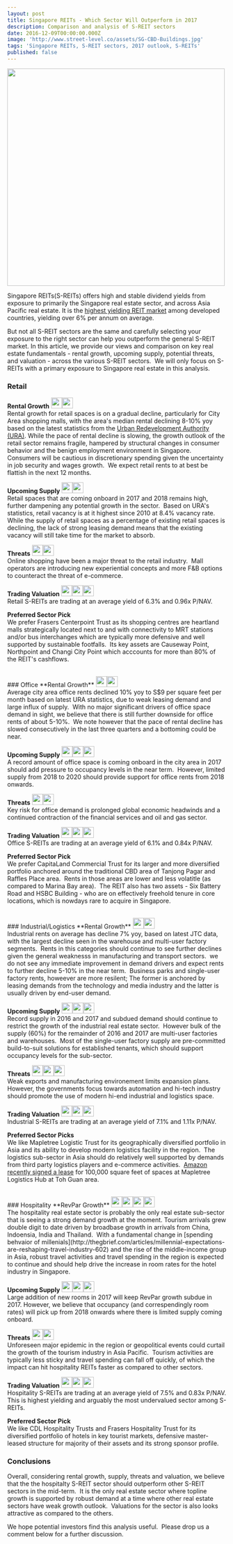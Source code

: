 ```yaml
---
layout: post
title: Singapore REITs - Which Sector Will Outperform in 2017
description: Comparison and analysis of S-REIT sectors
date: 2016-12-09T00:00:00.000Z
image: 'http://www.street-level.co/assets/SG-CBD-Buildings.jpg'
tags: 'Singapore REITs, S-REIT sectors, 2017 outlook, S-REITs'
published: false
---
```

<img src="http://www.street-level.co/assets/SG-CBD-Buildings.jpg" width="500px"><br>

Singapore REITs(S-REITs) offers high and stable dividend yields from exposure to primarily the Singapore real estate sector, and across Asia Pacific real estate. It is the [highest yielding REIT market](http://www.straitstimes.com/business/companies-markets/singapore-reits-offer-highest-dividend-yields-among-developed-markets) among developed countries, yielding over 6% per annum on average.  

But not all S-REIT sectors are the same and carefully selecting your exposure to the right sector can help you outperform the general S-REIT market.  In this article, we provide our views and comparison on key real estate fundamentals - rental growth, upcoming supply, potential threats, and valuation - across the various S-REIT sectors.  We will only focus on S-REITs with a primary exposure to Singapore real estate in this analysis. 

### Retail
**Rental Growth**
<img src="http://www.street-level.co/assets/Star.png" width="25px"><img src="http://www.street-level.co/assets/Star.png" width="25px"><br>
Rental growth for retail spaces is on a gradual decline, particularly for City Area shopping malls, with the area's median rental declining 8-10% yoy based on the latest statistics from the [Urban Redevelopment Authority (URA)](http://www.ura.gov.sg). While the pace of rental decline is slowing, the growth outlook of the retail sector remains fragile, hampered by structural changes in consumer behavior and the benign employment environment in Singapore.  Consumers will be cautious in discretionary spending given the uncertainty in job security and wages growth.  We expect retail rents to at best be flattish in the next 12 months.

**Upcoming Supply**
<img src="http://www.street-level.co/assets/Star.png" width="25px"><img src="http://www.street-level.co/assets/Star.png" width="25px"><br>
Retail spaces that are coming onboard in 2017 and 2018 remains high, further dampening any potential growth in the sector.  Based on URA's statistics, retail vacancy is at it highest since 2010 at 8.4% vacancy rate.  While the supply of retail spaces as a percentage of existing retail spaces is declining, the lack of strong leasing demand means that the existing vacancy will still take time for the market to absorb. 

**Threats**
<img src="http://www.street-level.co/assets/Star.png" width="25px"><img src="http://www.street-level.co/assets/Star.png" width="25px"><br>
Online shopping have been a major threat to the retail industry.  Mall operators are introducing new experiential concepts and more F&B options to counteract the threat of e-commerce.

**Trading Valuation**
<img src="http://www.street-level.co/assets/Star.png" width="25px"><img src="http://www.street-level.co/assets/Star.png" width="25px"><img src="http://www.street-level.co/assets/Star.png" width="25px"><br>
Retail S-REITs are trading at an average yield of 6.3% and 0.96x P/NAV.

**Preferred Sector Pick**<br>
We prefer Frasers Centerpoint Trust as its shopping centres are heartland malls strategically located next to and with connectivity to MRT stations and/or bus interchanges which are typically more defensive and well supported by sustainable footfalls.  Its key assets are Causeway Point, Northpoint and Changi City Point which acccounts for more than 80% of the REIT's cashflows.

<br>
### Office
**Rental Growth**
<img src="http://www.street-level.co/assets/Star.png" width="25px"><img src="http://www.street-level.co/assets/Star.png" width="25px"><br>
Average city area office rents declined 10% yoy to S$9 per square feet per month based on latest URA statistics, due to weak leasing demand and large influx of supply.  With no major significant drivers of office space demand in sight, we believe that there is still further downside for office rents of about 5-10%.  We note however that the pace of rental decline has slowed consecutively in the last three quarters and a bottoming could be near.

**Upcoming Supply**
<img src="http://www.street-level.co/assets/Star.png" width="25px"><img src="http://www.street-level.co/assets/Star.png" width="25px"><img src="http://www.street-level.co/assets/Star.png" width="25px"><br>
A record amount of office space is coming onboard in the city area in 2017 should add pressure to occupancy levels in the near term.  However, limited supply from 2018 to 2020 should provide support for office rents from 2018 onwards.

**Threats**
<img src="http://www.street-level.co/assets/Star.png" width="25px"><img src="http://www.street-level.co/assets/Star.png" width="25px"><br>
Key risk for office demand is prolonged global economic headwinds and a continued contraction of the financial services and oil and gas sector.  

**Trading Valuation**
<img src="http://www.street-level.co/assets/Star.png" width="25px"><img src="http://www.street-level.co/assets/Star.png" width="25px"><img src="http://www.street-level.co/assets/Star.png" width="25px"><br>
Office S-REITs are trading at an average yield of 6.1% and 0.84x P/NAV.

**Preferred Sector Pick**<br>
We prefer CapitaLand Commercial Trust for its larger and more diversified portfolio anchored around the traditional CBD area of Tanjong Pagar and Raffles Place area.  Rents in those areas are lower and less volatitle (as compared to Marina Bay area).  The REIT also has two assets - Six Battery Road and HSBC Building - who are on effectively freehold tenure in core locations, which is nowdays rare to acquire in Singapore.  

<br>
### Industrial/Logistics
**Rental Growth**
<img src="http://www.street-level.co/assets/Star.png" width="25px"><img src="http://www.street-level.co/assets/Star.png" width="25px"><br>
Industrial rents on average has decline 7% yoy, based on latest JTC data, with the largest decline seen in the warehouse and multi-user factory segments.  Rents in this categories should continue to see further declines given the general weaknesss in manufacturing and transport sectors.  we do not see any immediate improvement in demand drivers and expect rents to further decline 5-10% in the near term.  Business parks and single-user factory rents, howeever are more resilent; The former is anchored by leasing demands from the technology and media industry and the latter is usually driven by end-user demand.  

**Upcoming Supply**
<img src="http://www.street-level.co/assets/Star.png" width="25px"><img src="http://www.street-level.co/assets/Star.png" width="25px"><img src="http://www.street-level.co/assets/Star.png" width="25px"><br>
Record supply in 2016 and 2017 and subdued demand should continue to restrict the growth of the industrial real estate sector.  However bulk of the supply (60%) for the remainder of 2016 and 2017 are multi-user factories and warehouses.  Most of the single-user factory supply are pre-committed build-to-suit solutions for established tenants, which should support occupancy levels for the sub-sector.

**Threats**
<img src="http://www.street-level.co/assets/Star.png" width="25px"><img src="http://www.street-level.co/assets/Star.png" width="25px"><img src="http://www.street-level.co/assets/Star.png" width="25px"><br>
Weak exports and manufacturing environement limits expansion plans.  However, the governments focus towards automation and hi-tech industry should promote the use of modern hi-end industrial and logistics space.

**Trading Valuation**
<img src="http://www.street-level.co/assets/Star.png" width="25px"><img src="http://www.street-level.co/assets/Star.png" width="25px"><img src="http://www.street-level.co/assets/Star.png" width="25px"><br>
Industrial S-REITs are trading at an average yield of 7.1% and 1.11x P/NAV.

**Preferred Sector Picks**<br>
We like Mapletree Logistic Trust for its geographically diversified portfolio in Asia and its ability to develop modern logistics facility in the region.  The logistics sub-sector in Asia should do relatively well supported by demands from third party logistics players and e-commerce activities.  [Amazon recently signed a lease](http://www.businesstimes.com.sg/real-estate/amazon-takes-up-100000-sq-ft-at-mapletree-facility-sources) for 100,000 square feet of spaces at Mapletree Logistics Hub at Toh Guan area.

<br>
### Hospitality
**RevPar Growth**
<img src="http://www.street-level.co/assets/Star.png" width="25px"><img src="http://www.street-level.co/assets/Star.png" width="25px"><img src="http://www.street-level.co/assets/Star.png" width="25px"><img src="http://www.street-level.co/assets/Star.png" width="25px"><br>
The hospitality real estate sector is probably the only real estate sub-sector that is seeing a strong demand growth at the moment. Tourism arrivals grew double digit to date driven by broadbase growth in arrivals from China, Indoensia, India and Thailand.  With a fundamental change in [spending behvaior of millenials](http://thegbrief.com/articles/millennial-expectations-are-reshaping-travel-industry-602) and the rise of the middle-income group in Asia, robust travel activities and travel spending in the region is expected to continue and should help drive the increase in room rates for the hotel industry in Singapore.

**Upcoming Supply**
<img src="http://www.street-level.co/assets/Star.png" width="25px"><img src="http://www.street-level.co/assets/Star.png" width="25px"><img src="http://www.street-level.co/assets/Star.png" width="25px"><br>
Large addition of new rooms in 2017 will keep RevPar growth subdue in 2017. However, we believe that occupancy (and correspendingly room rates) will pick up from 2018 onwards where there is limited supply coming onboard.

**Threats**
<img src="http://www.street-level.co/assets/Star.png" width="25px"><img src="http://www.street-level.co/assets/Star.png" width="25px"><br>
Unforeseen major epidemic in the region or geopolitical events could curtail the growth of the tourism industry in Asia Pacific.  Tourism activities are typically less sticky and travel spending can fall off quickly, of which the impact can hit hospitality REITs faster as compared to other sectors.

**Trading Valuation**
<img src="http://www.street-level.co/assets/Star.png" width="25px"><img src="http://www.street-level.co/assets/Star.png" width="25px"><img src="http://www.street-level.co/assets/Star.png" width="25px"><br>
Hospitality S-REITs are trading at an average yield of 7.5% and 0.83x P/NAV. This is highest yielding and arguably the most undervalued sector among S-REITs.

**Preferred Sector Pick**<br>
We like CDL Hospitality Trusts and Frasers Hospitality Trust for its diversified portfolio of hotels in key tourist markets, defensive master-leased structure for majority of their assets and its strong sponsor profile.

### Conclusions
Overall, considering rental growth, supply, threats and valuation, we believe that the the hospitalty S-REIT sector should outperform other S-REIT sectors in the mid-term.  It is the only real estate sector where topline growth is supported by robust demand at a time where other real estate sectors have weak growth outlook.  Valuations for the sector is also looks attractive as compared to the others.

We hope potential investors find this analysis useful.  Please drop us a comment below for a further discussion.
